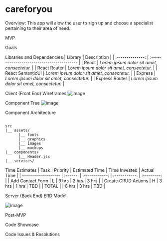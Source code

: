 # careforyou

Overview: This app will alow the user to sign up and choose a specialist pertaining to their area of need.

MVP


Goals

Libraries and Dependencies
|     Library      | Description                                |
| :--------------: | :----------------------------------------- |
|      React       | _Lorem ipsum dolor sit amet, consectetur._ |
|   React Router   | _Lorem ipsum dolor sit amet, consectetur._ |
| React SemanticUI | _Lorem ipsum dolor sit amet, consectetur._ |
|     Express      | _Lorem ipsum dolor sit amet, consectetur._ |
|  Express Router  | _Lorem ipsum dolor sit amet, consectetur._ |





Client (Front End)
Wireframes
![image](https://user-images.githubusercontent.com/87203079/135906343-ff14d500-bb91-448c-a8d6-a6e14bcc2dce.png)



Component Tree
![image](https://user-images.githubusercontent.com/87203079/135906681-ac186316-8c77-42c9-ad65-18ed4c4adbd5.png)




Component Architecture

``` structure

src
|__ assets/
      |__ fonts
      |__ graphics
      |__ images
      |__ mockups
|__ components/
      |__ Header.jsx
|__ services/

```


Time Estimates
| Task                | Priority | Estimated Time | Time Invested | Actual Time |
| ------------------- | :------: | :------------: | :-----------: | :---------: |
| Add Contact Form    |    L     |     3 hrs      |     2 hrs     |    3 hrs    |
| Create CRUD Actions |    H     |     3 hrs      |     1 hrs     |     TBD     |
| TOTAL               |          |     6 hrs      |     3 hrs     |     TBD     |


Server (Back End)
ERD Model

![image](https://user-images.githubusercontent.com/87203079/135906012-84dee9e2-f628-4808-82a4-504979e490af.png)



Post-MVP

Code Showcase


Code Issues & Resolutions

